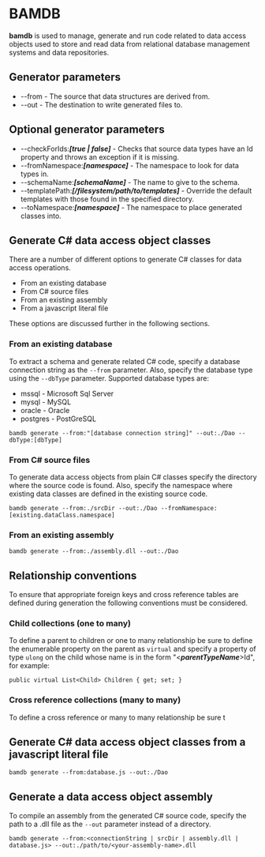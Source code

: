 # BAMDB

**bamdb** is used to manage, generate and run code related to data access objects used to store and read data from relational database management systems and data repositories.

## Generator parameters
- --from - The source that data structures are derived from.
- --out - The destination to write generated files to.

## Optional generator parameters

- --checkForIds:***[true | false]*** - Checks that source data types have an Id property and throws an exception if it is missing. 
- --fromNamespace:***[namespace]*** - The namespace to look for data types in.
- --schemaName:***[schemaName]*** - The name to give to the schema.
- --templatePath:***[/filesystem/path/to/templates]*** - Override the default templates with those found in the specified directory.
- --toNamespace:***[namespace]*** - The namespace to place generated classes into.

## Generate C# data access object classes
There are a number of different options to generate C# classes for data access operations.

- From an existing database
- From C# source files
- From an existing assembly
- From a javascript literal file

These options are discussed further in the following sections.

### From an existing database
To extract a schema and generate related C# code, specify a database connection string as the `--from` parameter.  Also, specify the database type using the `--dbType` parameter.  Supported database types are:

- mssql - Microsoft Sql Server
- mysql - MySQL
- oracle - Oracle
- postgres - PostGreSQL

```
bamdb generate --from:"[database connection string]" --out:./Dao --dbType:[dbType]
```

### From C# source files
To generate data access objects from plain C# classes specify the directory where the source code is found.  Also, specify the namespace where existing data classes are defined in the existing source code.

```
bamdb generate --from:./srcDir --out:./Dao --fromNamespace:[existing.dataClass.namespace]
```

### From an existing assembly

```
bamdb generate --from:./assembly.dll --out:./Dao
```

## Relationship conventions
To ensure that appropriate foreign keys and cross reference tables are defined during generation the following conventions must be considered.

### Child collections (one to many)
To define a parent to children or one to many relationship be sure to define the enumerable property on the parent as `virtual` and specify a property of type `ulong` on the child whose name is in the form "<***parentTypeName***>Id", for example:

```
public virtual List<Child> Children { get; set; }
```

### Cross reference collections (many to many)
To define a cross reference or many to many relationship be sure t

## Generate C# data access object classes from a javascript literal file

```
bamdb generate --from:database.js --out:./Dao
```

## Generate a data access object assembly
To compile an assembly from the generated C# source code, specify the path to a .dll file as the `--out` parameter instead of a directory.

```
bamdb generate --from:<connectionString | srcDir | assembly.dll | database.js> --out:./path/to/<your-assembly-name>.dll
```

